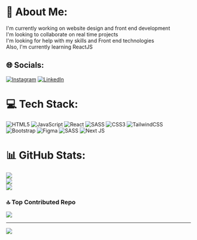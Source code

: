 # 💫 About Me:
I'm currently working on website design and front end development<br>I'm looking to collaborate on real time projects <br>I'm looking for help with my skills and Front end technologies<br>Also, I'm currently learning ReactJS


## 🌐 Socials:
[![Instagram](https://img.shields.io/badge/Instagram-%23E4405F.svg?logo=Instagram&logoColor=white)](https://instagram.com/https://www.instagram.com/amirmohammad.8405/profilecard/?igsh=cjhqY2syc3lzOXV2) [![LinkedIn](https://img.shields.io/badge/LinkedIn-%230077B5.svg?logo=linkedin&logoColor=white)](https://linkedin.com/in/https://linkedin.com/in/amirmohammad-ahmadi-4b99b8250) 

# 💻 Tech Stack:
![HTML5](https://img.shields.io/badge/html5-%23E34F26.svg?style=flat&logo=html5&logoColor=white) ![JavaScript](https://img.shields.io/badge/javascript-%23323330.svg?style=flat&logo=javascript&logoColor=%23F7DF1E) ![React](https://img.shields.io/badge/react-%2320232a.svg?style=flat&logo=react&logoColor=%2361DAFB) ![SASS](https://img.shields.io/badge/SASS-hotpink.svg?style=flat&logo=SASS&logoColor=white) ![CSS3](https://img.shields.io/badge/css3-%231572B6.svg?style=flat&logo=css3&logoColor=white) ![TailwindCSS](https://img.shields.io/badge/tailwindcss-%2338B2AC.svg?style=flat&logo=tailwind-css&logoColor=white) ![Bootstrap](https://img.shields.io/badge/bootstrap-%238511FA.svg?style=flat&logo=bootstrap&logoColor=white) ![Figma](https://img.shields.io/badge/figma-%23F24E1E.svg?style=flat&logo=figma&logoColor=white) ![SASS](https://img.shields.io/badge/SASS-hotpink.svg?style=flat&logo=SASS&logoColor=white) ![Next JS](https://img.shields.io/badge/Next-black?style=flat&logo=next.js&logoColor=white)
# 📊 GitHub Stats:
![](https://github-readme-stats.vercel.app/api?username=amirmohammad-84&theme=dark&hide_border=false&include_all_commits=false&count_private=false)<br/>
![](https://github-readme-streak-stats.herokuapp.com/?user=amirmohammad-84&theme=dark&hide_border=false)<br/>
![](https://github-readme-stats.vercel.app/api/top-langs/?username=amirmohammad-84&theme=dark&hide_border=false&include_all_commits=false&count_private=false&layout=compact)

### 🔝 Top Contributed Repo
![](https://github-contributor-stats.vercel.app/api?username=amirmohammad-84&limit=5&theme=radical&combine_all_yearly_contributions=true)

---
[![](https://visitcount.itsvg.in/api?id=amirmohammad-84&icon=0&color=5)](https://visitcount.itsvg.in)

<!-- Proudly created with GPRM ( https://gprm.itsvg.in ) -->
